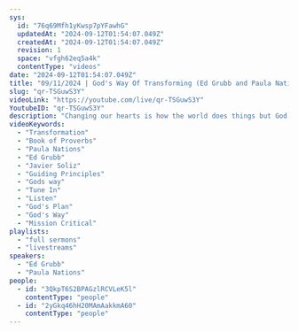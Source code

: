 ```yaml
---
sys:
  id: "76q69Mfh1yKwsp7pYFawhG"
  updatedAt: "2024-09-12T01:54:07.049Z"
  createdAt: "2024-09-12T01:54:07.049Z"
  revision: 1
  space: "vfgh62eq5a4k"
  contentType: "videos"
date: "2024-09-12T01:54:07.049Z"
title: "09/11/2024 | God's Way Of Transforming (Ed Grubb and Paula Nations)"
slug: "qr-TSGuwS3Y"
videoLink: "https://youtube.com/live/qr-TSGuwS3Y"
YoutubeID: "qr-TSGuwS3Y"
description: "Changing our hearts is how the world does things but God transforms us from the inside out and transformation is required for all of us, this is Mission Critical. God will guide our every step if we listen and have faith in Him.\n"
videoKeywords:
  - "Transformation"
  - "Book of Proverbs"
  - "Paula Nations"
  - "Ed Grubb"
  - "Javier Soliz"
  - "Guiding Principles"
  - "Gods way"
  - "Tune In"
  - "Listen"
  - "God's Plan"
  - "God's Way"
  - "Mission Critical"
playlists:
  - "full sermons"
  - "livestreams"
speakers:
  - "Ed Grubb"
  - "Paula Nations"
people:
  - id: "3QkpT6S2BPAGzlRCVLeK5l"
    contentType: "people"
  - id: "2yGkq46hH20MAmAakkmA60"
    contentType: "people"
---
```

